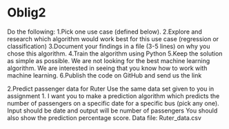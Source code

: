 # Oblig2

Do the following:
1.Pick one use case (defined below).
2.Explore and research which algorithm would work best for this use case (regression or classification)
3.Document your findings in a file (3-5 lines) on why you chose this algorithm.
4.Train the algorithm using Python
5.Keep the solution as simple as possible. We are not looking for the best machine learning algorithm. We are interested in seeing that you know how to work with machine learning.
6.Publish the code on GitHub and send us the link

2.Predict passenger data for Ruter Use the same data set given to you in assignment 1. I want you to make a prediction algorithm which predicts the number of passengers on a specific date for a specific bus (pick any one). Input should be date and output will be number of passengers You should also show the prediction percentage score. Data file: Ruter_data.csv
